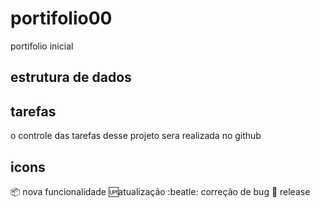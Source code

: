 # portifolio00
portifolio inicial
## estrutura de dados
## tarefas
o controle das tarefas desse projeto sera realizada no github
## icons
:package: nova funcionalidade
:up:atualização
:beatle: correção de bug
:checkered_flag: release